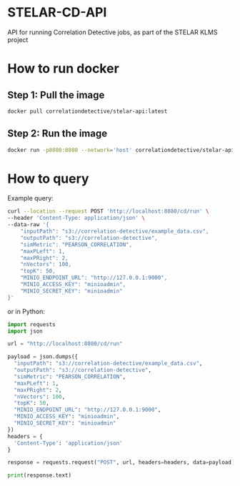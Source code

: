 # STELAR-CD-API
API for running Correlation Detective jobs, as part of the STELAR KLMS project

# How to run docker
## Step 1: Pull the image
```bash
docker pull correlationdetective/stelar-api:latest
```

## Step 2: Run the image
```bash
docker run -p8080:8080 --network='host' correlationdetective/stelar-api:latest
```

# How to query
Example query:
```bash
curl --location --request POST 'http://localhost:8080/cd/run' \
--header 'Content-Type: application/json' \
--data-raw '{
    "inputPath": "s3://correlation-detective/example_data.csv",
    "outputPath": "s3://correlation-detective",
    "simMetric": "PEARSON_CORRELATION",
    "maxPLeft": 1,
    "maxPRight": 2,
    "nVectors": 100,
    "topK": 50,
    "MINIO_ENDPOINT_URL": "http://127.0.0.1:9000",
    "MINIO_ACCESS_KEY": "minioadmin",
    "MINIO_SECRET_KEY": "minioadmin"
}'
```
or in Python:
```python
import requests
import json

url = "http://localhost:8080/cd/run"

payload = json.dumps({
  "inputPath": "s3://correlation-detective/example_data.csv",
  "outputPath": "s3://correlation-detective",
  "simMetric": "PEARSON_CORRELATION",
  "maxPLeft": 1,
  "maxPRight": 2,
  "nVectors": 100,
  "topK": 50,
  "MINIO_ENDPOINT_URL": "http://127.0.0.1:9000",
  "MINIO_ACCESS_KEY": "minioadmin",
  "MINIO_SECRET_KEY": "minioadmin"
})
headers = {
  'Content-Type': 'application/json'
}

response = requests.request("POST", url, headers=headers, data=payload)

print(response.text)
```
